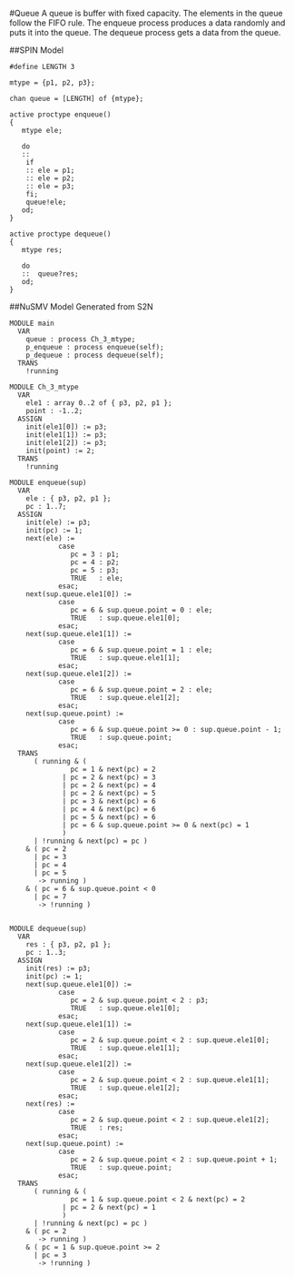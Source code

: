 #Queue
A queue is buffer with fixed capacity. The elements in the queue follow the FIFO rule. The enqueue process produces a data randomly and puts it into the queue. The dequeue process gets a data from the queue.

##SPIN Model

    #define LENGTH 3
    
    mtype = {p1, p2, p3};
    
    chan queue = [LENGTH] of {mtype};
    
    active proctype enqueue()
    {
       mtype ele;
     
       do   
       :: 
        if
        :: ele = p1;
        :: ele = p2;
        :: ele = p3;
        fi;
        queue!ele;
       od;
    }
    
    active proctype dequeue()
    {
       mtype res;
    
       do
       ::  queue?res;
       od;
    }

##NuSMV Model Generated from S2N

    MODULE main
      VAR
        queue : process Ch_3_mtype;
        p_enqueue : process enqueue(self);
        p_dequeue : process dequeue(self);
      TRANS
        !running
    
    MODULE Ch_3_mtype
      VAR
        ele1 : array 0..2 of { p3, p2, p1 };
        point : -1..2;
      ASSIGN
        init(ele1[0]) := p3;
        init(ele1[1]) := p3;
        init(ele1[2]) := p3;
        init(point) := 2;
      TRANS
        !running
    
    MODULE enqueue(sup)
      VAR
        ele : { p3, p2, p1 };
        pc : 1..7;
      ASSIGN
        init(ele) := p3;
        init(pc) := 1;
        next(ele) := 
                case
                   pc = 3 : p1;
                   pc = 4 : p2;
                   pc = 5 : p3;
                   TRUE   : ele;
                esac;
        next(sup.queue.ele1[0]) := 
                case
                   pc = 6 & sup.queue.point = 0 : ele;
                   TRUE   : sup.queue.ele1[0];
                esac;
        next(sup.queue.ele1[1]) := 
                case
                   pc = 6 & sup.queue.point = 1 : ele;
                   TRUE   : sup.queue.ele1[1];
                esac;
        next(sup.queue.ele1[2]) := 
                case
                   pc = 6 & sup.queue.point = 2 : ele;
                   TRUE   : sup.queue.ele1[2];
                esac;
        next(sup.queue.point) := 
                case
                   pc = 6 & sup.queue.point >= 0 : sup.queue.point - 1;
                   TRUE   : sup.queue.point;
                esac;
      TRANS
          ( running & (
                   pc = 1 & next(pc) = 2
                 | pc = 2 & next(pc) = 3
                 | pc = 2 & next(pc) = 4
                 | pc = 2 & next(pc) = 5
                 | pc = 3 & next(pc) = 6
                 | pc = 4 & next(pc) = 6
                 | pc = 5 & next(pc) = 6
                 | pc = 6 & sup.queue.point >= 0 & next(pc) = 1
                 )
          | !running & next(pc) = pc )
        & ( pc = 2
          | pc = 3
          | pc = 4
          | pc = 5
           -> running )
        & ( pc = 6 & sup.queue.point < 0
          | pc = 7
           -> !running )
    
    
    MODULE dequeue(sup)
      VAR
        res : { p3, p2, p1 };
        pc : 1..3;
      ASSIGN
        init(res) := p3;
        init(pc) := 1;
        next(sup.queue.ele1[0]) := 
                case
                   pc = 2 & sup.queue.point < 2 : p3;
                   TRUE   : sup.queue.ele1[0];
                esac;
        next(sup.queue.ele1[1]) := 
                case
                   pc = 2 & sup.queue.point < 2 : sup.queue.ele1[0];
                   TRUE   : sup.queue.ele1[1];
                esac;
        next(sup.queue.ele1[2]) := 
                case
                   pc = 2 & sup.queue.point < 2 : sup.queue.ele1[1];
                   TRUE   : sup.queue.ele1[2];
                esac;
        next(res) := 
                case
                   pc = 2 & sup.queue.point < 2 : sup.queue.ele1[2];
                   TRUE   : res;
                esac;
        next(sup.queue.point) := 
                case
                   pc = 2 & sup.queue.point < 2 : sup.queue.point + 1;
                   TRUE   : sup.queue.point;
                esac;
      TRANS
          ( running & (
                   pc = 1 & sup.queue.point < 2 & next(pc) = 2
                 | pc = 2 & next(pc) = 1
                 )
          | !running & next(pc) = pc )
        & ( pc = 2
           -> running )
        & ( pc = 1 & sup.queue.point >= 2
          | pc = 3
           -> !running )
